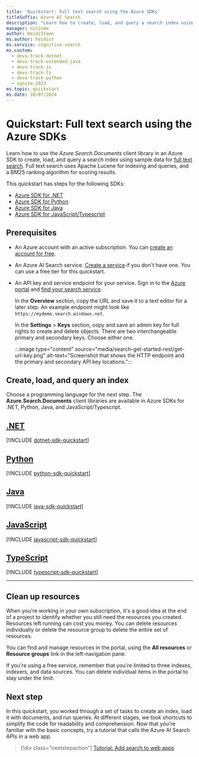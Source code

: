 ```yaml
---
title: 'Quickstart: Full text search using the Azure SDKs'
titleSuffix: Azure AI Search
description: "Learn how to create, load, and query a search index using the Azure SDKs for .NET, Python, Java, and JavaScript."
manager: nitinme
author: HeidiSteen
ms.author: heidist
ms.service: cognitive-search
ms.custom:
  - devx-track-dotnet
  - devx-track-extended-java
  - devx-track-js
  - devx-track-ts
  - devx-track-python
  - ignite-2023
ms.topic: quickstart
ms.date: 10/07/2024
---
```


# Quickstart: Full text search using the Azure SDKs

Learn how to use the *Azure.Search.Documents* client library in an Azure SDK to create, load, and query a search index using sample data for [full text search](search-lucene-query-architecture.md). Full text search uses Apache Lucene for indexing and queries, and a BM25 ranking algorithm for scoring results.

This quickstart has steps for the following SDKs:

+ [Azure SDK for .NET](?tabs=dotnet#create-load-and-query-an-index)
+ [Azure SDK for Python](?tabs=python#create-load-and-query-an-index)
+ [Azure SDK for Java](?tabs=java#create-load-and-query-an-index)
+ [Azure SDK for JavaScript/Typescript](?tabs=javascript#create-load-and-query-an-index)

## Prerequisites

+ An Azure account with an active subscription. You can [create an account for free](https://azure.microsoft.com/pricing/purchase-options/azure-account?icid=azurefreeaccount).

+ An Azure AI Search service. [Create a service](search-create-service-portal.md) if you don't have one. You can use a free tier for this quickstart.

+ An API key and service endpoint for your service. Sign in to the [Azure portal](https://portal.azure.com) and [find your search service](https://portal.azure.com/#view/Microsoft_Azure_ProjectOxford/CognitiveServicesHub/~/CognitiveSearch).

  In the **Overview** section, copy the URL and save it to a text editor for a later step. An example endpoint might look like `https://mydemo.search.windows.net`.

  In the **Settings** > **Keys** section, copy and save an admin key for full rights to create and delete objects. There are two interchangeable primary and secondary keys. Choose either one.

  :::image type="content" source="media/search-get-started-rest/get-url-key.png" alt-text="Screenshot that shows the HTTP endpoint and the primary and secondary API key locations.":::

## Create, load, and query an index

Choose a programming language for the next step. The **Azure.Search.Documents** client libraries are available in Azure SDKs for .NET, Python, Java, and JavaScript/Typescript.

## [**.NET**](#tab/dotnet)

[!INCLUDE [dotnet-sdk-quickstart](includes/quickstarts/dotnet.md)]

## [**Python**](#tab/python)

[!INCLUDE [python-sdk-quickstart](includes/quickstarts/python.md)]

## [**Java**](#tab/java)

[!INCLUDE [java-sdk-quickstart](includes/quickstarts/java.md)]

## [**JavaScript**](#tab/javascript)

[!INCLUDE [javascript-sdk-quickstart](includes/quickstarts/javascript.md)]

## [**TypeScript**](#tab/typescript)

[!INCLUDE [typescript-sdk-quickstart](includes/quickstarts/typescript.md)]

---

## Clean up resources

When you're working in your own subscription, it's a good idea at the end of a project to identify whether you still need the resources you created. Resources left running can cost you money. You can delete resources individually or delete the resource group to delete the entire set of resources.

You can find and manage resources in the portal, using the **All resources** or **Resource groups** link in the left-navigation pane.

If you're using a free service, remember that you're limited to three indexes, indexers, and data sources. You can delete individual items in the portal to stay under the limit.

## Next step

In this quickstart, you worked through a set of tasks to create an index, load it with documents, and run queries. At different stages, we took shortcuts to simplify the code for readability and comprehension. Now that you're familiar with the basic concepts, try a tutorial that calls the Azure AI Search APIs in a web app.

> [!div class="nextstepaction"]
> [Tutorial: Add search to web apps](tutorial-csharp-overview.md)

